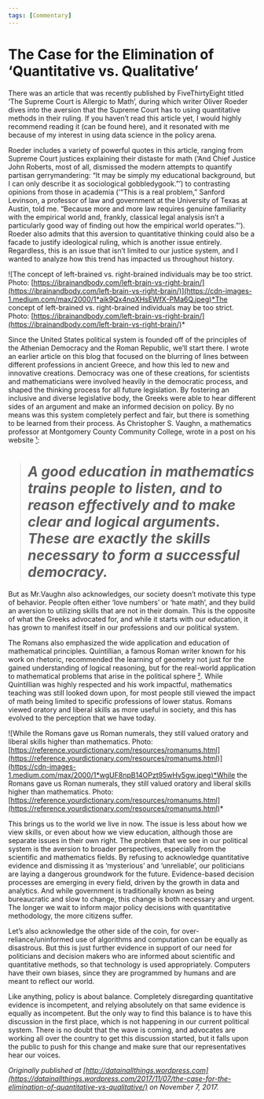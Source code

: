 ```yaml
---
tags: [Commentary]
---
```


# The Case for the Elimination of ‘Quantitative vs. Qualitative’

There was an article that was recently published by FiveThirtyEight titled ‘The Supreme Court is Allergic to Math’, during which writer Oliver Roeder dives into the aversion that the Supreme Court has to using quantitative methods in their ruling. If you haven’t read this article yet, I would highly recommend reading it (can be found here), and it resonated with me because of my interest in using data science in the policy arena.

Roeder includes a variety of powerful quotes in this article, ranging from Supreme Court justices explaining their distaste for math (‘And Chief Justice John Roberts, most of all, dismissed the modern attempts to quantify partisan gerrymandering: “It may be simply my educational background, but I can only describe it as sociological gobbledygook.”’) to contrasting opinions from those in academia (‘“This is a real problem,” Sanford Levinson, a professor of law and government at the University of Texas at Austin, told me. “Because more and more law requires genuine familiarity with the empirical world and, frankly, classical legal analysis isn’t a particularly good way of finding out how the empirical world operates.”’). Roeder also admits that this aversion to quantitative thinking could also be a facade to justify ideological ruling, which is another issue entirely. Regardless, this is an issue that isn’t limited to our justice system, and I wanted to analyze how this trend has impacted us throughout history.

![The concept of left-brained vs. right-brained individuals may be too strict. Photo: [https://ibrainandbody.com/left-brain-vs-right-brain/](https://ibrainandbody.com/left-brain-vs-right-brain/)](https://cdn-images-1.medium.com/max/2000/1*aik9Qx4nqXHsEWfX-PMa6Q.jpeg)*The concept of left-brained vs. right-brained individuals may be too strict. Photo: [https://ibrainandbody.com/left-brain-vs-right-brain/](https://ibrainandbody.com/left-brain-vs-right-brain/)*

Since the United States political system is founded off of the principles of the Athenian Democracy and the Roman Republic, we’ll start there. I wrote an earlier article on this blog that focused on the blurring of lines between different professions in ancient Greece, and how this led to new and innovative creations. Democracy was one of these creations, for scientists and mathematicians were involved heavily in the democratic process, and shaped the thinking process for all future legislation. By fostering an inclusive and diverse legislative body, the Greeks were able to hear different sides of an argument and make an informed decision on policy. By no means was this system completely perfect and fair, but there is something to be learned from their process. As Christopher S. Vaughn, a mathematics professor at Montgomery County Community College, wrote in a post on his website [¹](http://faculty.mc3.edu/cvaughen/mgf1107/Mathematics_and_Democracy.htm):
> # *A good education in mathematics trains people to listen, and to reason effectively and to make clear and logical arguments. These are exactly the skills necessary to form a successful democracy.*

But as Mr.Vaughn also acknowledges, our society doesn’t motivate this type of behavior. People often either ‘love numbers’ or ‘hate math’, and they build an aversion to utilizing skills that are not in their domain. This is the opposite of what the Greeks advocated for, and while it starts with our education, it has grown to manifest itself in our professions and our political system.

The Romans also emphasized the wide application and education of mathematical principles. Quintillian, a famous Roman writer known for his work on rhetoric, recommended the learning of geometry not just for the gained understanding of logical reasoning, but for the real-world application to mathematical problems that arise in the political sphere [²](http://www-history.mcs.st-and.ac.uk/Education/rome.html). While Quintillian was highly respected and his work impactful, mathematics teaching was still looked down upon, for most people still viewed the impact of math being limited to specific professions of lower status. Romans viewed oratory and liberal skills as more useful in society, and this has evolved to the perception that we have today.

![While the Romans gave us Roman numerals, they still valued oratory and liberal skills higher than mathematics. Photo: [https://reference.yourdictionary.com/resources/romanums.html](https://reference.yourdictionary.com/resources/romanums.html)](https://cdn-images-1.medium.com/max/2000/1*wgUF8npB14OPzt95wHv5gw.jpeg)*While the Romans gave us Roman numerals, they still valued oratory and liberal skills higher than mathematics. Photo: [https://reference.yourdictionary.com/resources/romanums.html](https://reference.yourdictionary.com/resources/romanums.html)*

This brings us to the world we live in now. The issue is less about how we view skills, or even about how we view education, although those are separate issues in their own right. The problem that we see in our political system is the aversion to broader perspectives, especially from the scientific and mathematics fields. By refusing to acknowledge quantitative evidence and dismissing it as ‘mysterious’ and ‘unreliable’, our politicians are laying a dangerous groundwork for the future. Evidence-based decision processes are emerging in every field, driven by the growth in data and analytics. And while government is traditionally known as being bureaucratic and slow to change, this change is both necessary and urgent. The longer we wait to inform major policy decisions with quantitative methodology, the more citizens suffer.

Let’s also acknowledge the other side of the coin, for over-reliance/uninformed use of algorithms and computation can be equally as disastrous. But this is just further evidence in support of our need for politicians and decision makers who are informed about scientific and quantitative methods, so that technology is used appropriately. Computers have their own biases, since they are programmed by humans and are meant to reflect our world.

Like anything, policy is about balance. Completely disregarding quantitative evidence is incompetent, and relying absolutely on that same evidence is equally as incompetent. But the only way to find this balance is to have this discussion in the first place, which is not happening in our current political system. There is no doubt that the wave is coming, and advocates are working all over the country to get this discussion started, but it falls upon the public to push for this change and make sure that our representatives hear our voices.

*Originally published at [http://datainallthings.wordpress.com](https://datainallthings.wordpress.com/2017/11/07/the-case-for-the-elimination-of-quantitative-vs-qualitative/) on November 7, 2017.*
